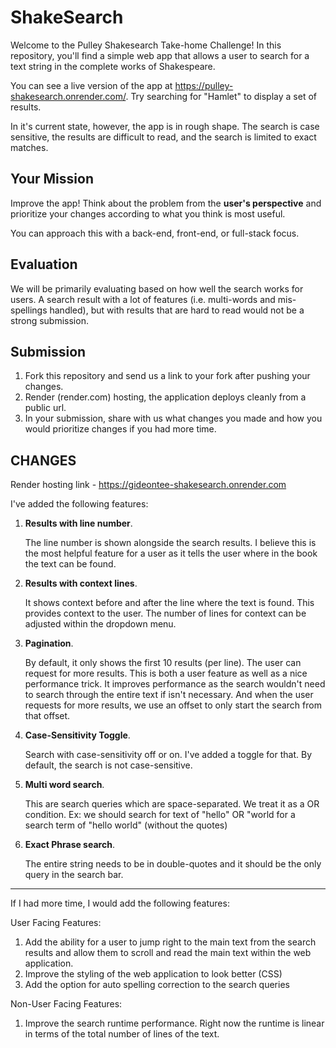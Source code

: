 # ShakeSearch

Welcome to the Pulley Shakesearch Take-home Challenge! In this repository,
you'll find a simple web app that allows a user to search for a text string in
the complete works of Shakespeare.

You can see a live version of the app at
https://pulley-shakesearch.onrender.com/. Try searching for "Hamlet" to display
a set of results.

In it's current state, however, the app is in rough shape. The search is
case sensitive, the results are difficult to read, and the search is limited to
exact matches.

## Your Mission

Improve the app! Think about the problem from the **user's perspective**
and prioritize your changes according to what you think is most useful.

You can approach this with a back-end, front-end, or full-stack focus.

## Evaluation

We will be primarily evaluating based on how well the search works for users. A search result with a lot of features (i.e. multi-words and mis-spellings handled), but with results that are hard to read would not be a strong submission.

## Submission

1. Fork this repository and send us a link to your fork after pushing your changes.
2. Render (render.com) hosting, the application deploys cleanly from a public url.
3. In your submission, share with us what changes you made and how you would prioritize changes if you had more time.

## CHANGES

Render hosting link - https://gideontee-shakesearch.onrender.com

I've added the following features:
1. **Results with line number**. 

    The line number is shown alongside the search results. I believe this is the most helpful feature for a user as it tells the user where in the book the text can be found.


2. **Results with context lines**.

    It shows context before and after the line where the text is found. This provides context to the user. The number of lines for context can be adjusted within the dropdown menu.
    
    
3. **Pagination**. 
    
    By default, it only shows the first 10 results (per line). The user can request for more results. This is both a user feature as well as a nice performance trick. It improves performance as the search wouldn't need to search through the entire text if isn't necessary. And when the user requests for more results, we use an offset to only start the search from that offset.
    
    
4. **Case-Sensitivity Toggle**.

    Search with case-sensitivity off or on. I've added a toggle for that. By default, the search is not case-sensitive.
    
5. **Multi word search**. 

    This are search queries which are space-separated. We treat it as a OR condition. Ex: we should search for text of "hello" OR "world for a search term of "hello world" (without the quotes)
    
    
6. **Exact Phrase search**. 

    The entire string needs to be in double-quotes and it should be the only query in the search bar.
    
---

If I had more time, I would add the following features:

User Facing Features:
1. Add the ability for a user to jump right to the main text from the search results and allow them to scroll and read the main text within the web application.
2. Improve the styling of the web application to look better (CSS)
3. Add the option for auto spelling correction to the search queries

Non-User Facing Features:
1. Improve the search runtime performance. Right now the runtime is linear in terms of the total number of lines of the text.
 